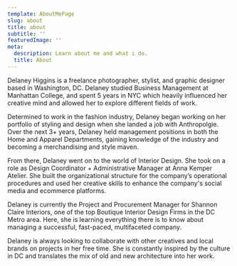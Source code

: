 ```yaml
---
template: AboutMePage
slug: about
title: about
subtitle: ''
featuredImage: ''
meta:
  description: Learn about me and what i do.
  title: About
---
```


Delaney Higgins is a freelance photographer, stylist, and graphic designer based in Washington, DC. Delaney studied Business Management at Manhattan College, and spent 5 years in NYC which heavily influenced her creative mind and allowed her to explore different fields of work.

Determined to work in the fashion industry, Delaney began working on her portfolio of styling and design when she landed a job with Anthropolgie. Over the next 3+ years, Delaney held management positions in both the Home and Apparel Departments, gaining knowledge of the industry and becoming a merchandising and style maven.

From there, Delaney went on to the world of Interior Design. She took on a role as Design Coordinator + Administrative Manager at Anna Kemper Atelier. She built the organizational structure for the company’s operational procedures and used her creative skills to enhance the company's social media and ecommerce platforms.

Delaney is currently the Project and Procurement Manager for Shannon Claire Interiors, one of the top Boutique Interior Design Firms in the DC Metro area. Here, she is learning everything there is to know about managing a successful, fast-paced, multifaceted company.

Delaney is always looking to collaborate with other creatives and local brands on projects in her free time. She is constantly inspired by the culture in DC and translates the mix of old and new architecture into her work.
